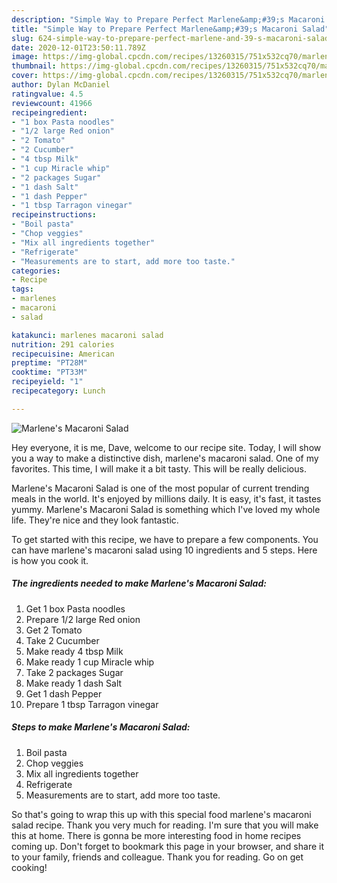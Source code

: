 ```yaml
---
description: "Simple Way to Prepare Perfect Marlene&amp;#39;s Macaroni Salad"
title: "Simple Way to Prepare Perfect Marlene&amp;#39;s Macaroni Salad"
slug: 624-simple-way-to-prepare-perfect-marlene-and-39-s-macaroni-salad
date: 2020-12-01T23:50:11.789Z
image: https://img-global.cpcdn.com/recipes/13260315/751x532cq70/marlenes-macaroni-salad-recipe-main-photo.jpg
thumbnail: https://img-global.cpcdn.com/recipes/13260315/751x532cq70/marlenes-macaroni-salad-recipe-main-photo.jpg
cover: https://img-global.cpcdn.com/recipes/13260315/751x532cq70/marlenes-macaroni-salad-recipe-main-photo.jpg
author: Dylan McDaniel
ratingvalue: 4.5
reviewcount: 41966
recipeingredient:
- "1 box Pasta noodles"
- "1/2 large Red onion"
- "2 Tomato"
- "2 Cucumber"
- "4 tbsp Milk"
- "1 cup Miracle whip"
- "2 packages Sugar"
- "1 dash Salt"
- "1 dash Pepper"
- "1 tbsp Tarragon vinegar"
recipeinstructions:
- "Boil pasta"
- "Chop veggies"
- "Mix all ingredients together"
- "Refrigerate"
- "Measurements are to start, add more too taste."
categories:
- Recipe
tags:
- marlenes
- macaroni
- salad

katakunci: marlenes macaroni salad 
nutrition: 291 calories
recipecuisine: American
preptime: "PT28M"
cooktime: "PT33M"
recipeyield: "1"
recipecategory: Lunch

---
```



![Marlene&#39;s Macaroni Salad](https://img-global.cpcdn.com/recipes/13260315/751x532cq70/marlenes-macaroni-salad-recipe-main-photo.jpg)

Hey everyone, it is me, Dave, welcome to our recipe site. Today, I will show you a way to make a distinctive dish, marlene&#39;s macaroni salad. One of my favorites. This time, I will make it a bit tasty. This will be really delicious.

Marlene&#39;s Macaroni Salad is one of the most popular of current trending meals in the world. It's enjoyed by millions daily. It is easy, it's fast, it tastes yummy. Marlene&#39;s Macaroni Salad is something which I've loved my whole life. They're nice and they look fantastic.




To get started with this recipe, we have to prepare a few components. You can have marlene&#39;s macaroni salad using 10 ingredients and 5 steps. Here is how you cook it.

<!--inarticleads1-->

##### The ingredients needed to make Marlene&#39;s Macaroni Salad:

1. Get 1 box Pasta noodles
1. Prepare 1/2 large Red onion
1. Get 2 Tomato
1. Take 2 Cucumber
1. Make ready 4 tbsp Milk
1. Make ready 1 cup Miracle whip
1. Take 2 packages Sugar
1. Make ready 1 dash Salt
1. Get 1 dash Pepper
1. Prepare 1 tbsp Tarragon vinegar




<!--inarticleads2-->

##### Steps to make Marlene&#39;s Macaroni Salad:

1. Boil pasta
1. Chop veggies
1. Mix all ingredients together
1. Refrigerate
1. Measurements are to start, add more too taste.




So that's going to wrap this up with this special food marlene&#39;s macaroni salad recipe. Thank you very much for reading. I'm sure that you will make this at home. There is gonna be more interesting food in home recipes coming up. Don't forget to bookmark this page in your browser, and share it to your family, friends and colleague. Thank you for reading. Go on get cooking!
